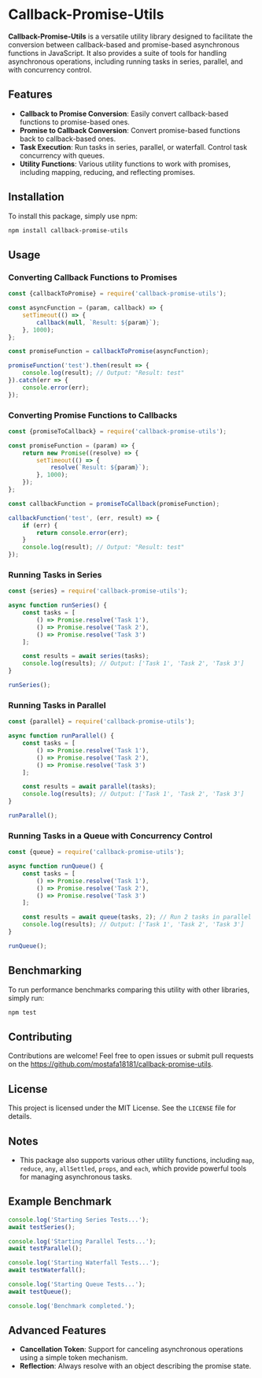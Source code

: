 

# Callback-Promise-Utils

**Callback-Promise-Utils** is a versatile utility library designed to facilitate the conversion between callback-based
and promise-based asynchronous functions in JavaScript. It also provides a suite of tools for handling asynchronous
operations, including running tasks in series, parallel, and with concurrency control.

## Features

- **Callback to Promise Conversion**: Easily convert callback-based functions to promise-based ones.
- **Promise to Callback Conversion**: Convert promise-based functions back to callback-based ones.
- **Task Execution**: Run tasks in series, parallel, or waterfall. Control task concurrency with queues.
- **Utility Functions**: Various utility functions to work with promises, including mapping, reducing, and reflecting
  promises.

## Installation

To install this package, simply use npm:

```bash
npm install callback-promise-utils
```

## Usage

### Converting Callback Functions to Promises

```javascript
const {callbackToPromise} = require('callback-promise-utils');

const asyncFunction = (param, callback) => {
    setTimeout(() => {
        callback(null, `Result: ${param}`);
    }, 1000);
};

const promiseFunction = callbackToPromise(asyncFunction);

promiseFunction('test').then(result => {
    console.log(result); // Output: "Result: test"
}).catch(err => {
    console.error(err);
});
```

### Converting Promise Functions to Callbacks

```javascript
const {promiseToCallback} = require('callback-promise-utils');

const promiseFunction = (param) => {
    return new Promise((resolve) => {
        setTimeout(() => {
            resolve(`Result: ${param}`);
        }, 1000);
    });
};

const callbackFunction = promiseToCallback(promiseFunction);

callbackFunction('test', (err, result) => {
    if (err) {
        return console.error(err);
    }
    console.log(result); // Output: "Result: test"
});
```

### Running Tasks in Series

```javascript
const {series} = require('callback-promise-utils');

async function runSeries() {
    const tasks = [
        () => Promise.resolve('Task 1'),
        () => Promise.resolve('Task 2'),
        () => Promise.resolve('Task 3')
    ];

    const results = await series(tasks);
    console.log(results); // Output: ['Task 1', 'Task 2', 'Task 3']
}

runSeries();
```

### Running Tasks in Parallel

```javascript
const {parallel} = require('callback-promise-utils');

async function runParallel() {
    const tasks = [
        () => Promise.resolve('Task 1'),
        () => Promise.resolve('Task 2'),
        () => Promise.resolve('Task 3')
    ];

    const results = await parallel(tasks);
    console.log(results); // Output: ['Task 1', 'Task 2', 'Task 3']
}

runParallel();
```

### Running Tasks in a Queue with Concurrency Control

```javascript
const {queue} = require('callback-promise-utils');

async function runQueue() {
    const tasks = [
        () => Promise.resolve('Task 1'),
        () => Promise.resolve('Task 2'),
        () => Promise.resolve('Task 3')
    ];

    const results = await queue(tasks, 2); // Run 2 tasks in parallel
    console.log(results); // Output: ['Task 1', 'Task 2', 'Task 3']
}

runQueue();
```

## Benchmarking

To run performance benchmarks comparing this utility with other libraries, simply run:

```bash
npm test
```

## Contributing

Contributions are welcome! Feel free to open issues or submit pull requests on
the https://github.com/mostafa18181/callback-promise-utils.

## License

This project is licensed under the MIT License. See the `LICENSE` file for details.

## Notes

- This package also supports various other utility functions, including `map`, `reduce`, `any`, `allSettled`, `props`,
  and `each`, which provide powerful tools for managing asynchronous tasks.

## Example Benchmark

```javascript
console.log('Starting Series Tests...');
await testSeries();

console.log('Starting Parallel Tests...');
await testParallel();

console.log('Starting Waterfall Tests...');
await testWaterfall();

console.log('Starting Queue Tests...');
await testQueue();

console.log('Benchmark completed.');
```

## Advanced Features

- **Cancellation Token**: Support for canceling asynchronous operations using a simple token mechanism.
- **Reflection**: Always resolve with an object describing the promise state.

